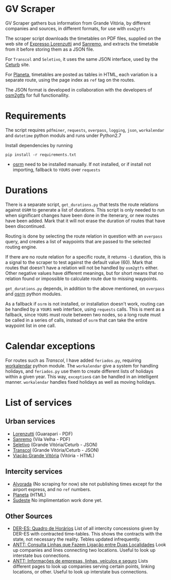 # GV Scraper
GV Scraper gathers bus information from Grande Vitória, by different companies and sources, in different formats, for use with `osm2gtfs`

The scraper script downloads the timetables on PDF files, supplied on the web site of [Expresso Lorenzutti](http://www.expressolorenzutti.com.br) and [Sanremo](http://www.viacaosanremo.com.br/), and extracts the timetable from it before storing them as a JSON file.

For `Transcol` and `Seletivo`, it uses the same JSON interface, used by the [Ceturb](https://ceturb.es.gov.br) site.

For [Planeta](http://www.viacaoplaneta-es.com.br/destinos-e-horarios-viacao-planeta/), timetables are posted as tables in HTML, each variation is a separate route, using the page index as `ref` tag on the routes.

The JSON format is developed in collaboration with the developers of [osm2gtfs](https://github.com/grote/osm2gtfs) for full functionallity.

# Requirements

The script requires `pdfminer`, `requests`, `overpass`, `logging`, `json`, `workalendar` and `datetime` python moduls and runs under Python2.7

Install dependencies by running

`pip install -r requirements.txt`

- [osrm](https://github.com/ustroetz/python-osrm) need to be installed manually. If not installed, or if install not importing, fallback to `YOURS` over `requests`

# Durations

There is a separate script, `get_durations.py` that tests the route relations against `OSRM` to generate a list of durations. This script is only needed to run when significant changes have been done in the itenerary, or new routes have been added. Mark that it will not erase the duration of routes that have been discontinued.

Routing is done by selecting the route relation in question with an `overpass` query, and creates a list of waypoints that are passed to the selected routing engine.

If there are no route relation for a specific route, it returns `-1` duration, this is a signal to the scraper to test against the default value (60). Mark that routes that doesn't have a relation will not be handled by `osm2gtfs` either. Other negative values have different meanings, but for short means that no relation found or impossible to calculate route due to missing waypoints.

`get_durations.py` depends, in addition to the above mentioned, on `overpass` and [osrm](https://github.com/ustroetz/python-osrm) python modules.

As a fallback if `osrm` is not installed, or installation doesn't work, routing can be handled by a `YOURS` web interface, using `requests` calls. This is ment as a fallback, since `YOURS` must route between two nodes, so a long route must be called in a series of calls, instead of `osrm` that can take the entire waypoint list in one call.

# Calendar exceptions

For routes such as _Transcol_, I have added `feriados.py`, requiring [workalendar](https://github.com/novafloss/workalendar) python module. The `workalendar` give a system for handling holidays, and `feriados.py` use them to create different lists of holidays within a given year. This way, `exception`s can be handled in an intelligent manner. `workalendar` handles fixed holidays as well as moving holidays.

# List of services

## Urban services

- [Lorenzutti](http://www.expressolorenzutti.com.br) (Guarapari - PDF)
- [Sanremo](http://www.viacaosanremo.com.br/) (Vila Velha - PDF)
- [Seletivo](https://ceturb.es.gov.br) (Grande Vitória/Ceturb - JSON)
- [Transcol](https://ceturb.es.gov.br) (Grande Vitória/Ceturb - JSON)
- [Viação Grande Vitória](http://sistemas.vitoria.es.gov.br/redeiti/) (Vitória - HTML)

## Intercity services

- [Alvorada](http://viacaoalvorada.com/) (No scraping for now) site not publishing times except for the airport express, and no `ref` numbers.
- [Planeta](http://www.viacaoplaneta-es.com.br/destinos-e-horarios-viacao-planeta/) (HTML)
- [Sudeste](http://www.viacaosudeste.com.br/) No implimentation work done yet.

## Other Sources

- [DER-ES: Quadro de Horários](https://der.es.gov.br/quadro-de-horarios) List of all intercity concessions given by DER-ES with contracted time-tables. This shows the contracts with the state, not necessary the reality. Tebles updated infrequently.
- [ANTT: Consulta Linhas que Fazem Ligação entre Duas Localidades](https://appweb.antt.gov.br/SGP/src.br.gov.antt/apresentacao/consultas/LinhasFazemSecaoDuasLocalidade.aspx) Look up companies and lines connecting two locations. Useful to look up interstate bus connections.
- [ANTT: Informações de empresas, linhas, veículos e seguro](http://www.antt.gov.br/passageiros/Pesquisar_empresas_motoristas_frota_e_seguro.html) Lists different pages to look up companies serving certain points, linking locations, or other. Useful to look up interstate bus connections.
